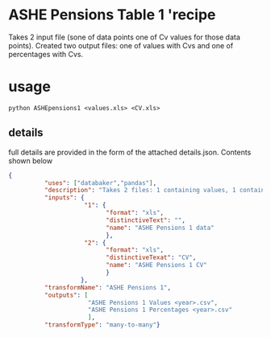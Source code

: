 # ASHE Pensions Table 1 'recipe

Takes 2 input file (sone of data points one of Cv values for those data points). Created two output files: one of values with Cvs and one of percentages with Cvs.

# usage

```python ASHEpensions1 <values.xls> <CV.xls>```


## details
full details are provided in the form of the attached details.json. Contents shown below

```json
{
          "uses": ["databaker","pandas"],
          "description": "Takes 2 files: 1 containing values, 1 containing CVs. Creates 2 files: one values with Cvs, one percentages with Cvs.",
          "inputs": {
                     "1": {
                           "format": "xls",
                           "distinctiveText": "",
                           "name": "ASHE Pensions 1 data"
                           },
                     "2": {
                           "format": "xls",
                           "distinctiveTexat": "CV",
                           "name": "ASHE Pensions 1 CV"
                           }
                    },
          "transformName": "ASHE Pensions 1",
          "outputs": [
                      "ASHE Pensions 1 Values <year>.csv",
                      "ASHE Pensions 1 Percentages <year>.csv"
                      ],
          "transformType": "many-to-many"}
```
